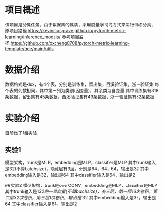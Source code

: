 # 项目概述
该项目是分类任务，由于数据集的性质，采用度量学习的方式来进行训练分类。
原项目路径:https://kevinmusgrave.github.io/pytorch-metric-learning/inference_models/
参考项目路径:https://github.com/xxcheng0708/pytorch-metric-learning-template/tree/main/utils

# 数据介绍
数据格式是xlsx，有4个表，分别是训练集，留出集，西溪验证集，浙一验证集
每个表的列数相同，其中第一列为类别(因变量)，其余类为自变量
其中训练集有318条数据，留出集有45条数据，西溪验证集有49条数据，浙一验证集有52条数据

# 实验介绍
目前做了1组实验
## 实验1
模型架构，trunk是MLP，embedding是MLP，classifier是MLP
其中trunk输入是32(不算batchsize)，隐藏层有3层，分别是64，64，64，输出是32
其中embedding输入是32，输出是64
其中classifier输入是64，输出是2


##实验2
模型架构，trunk是one CONV，embedding是MLP，classifier是MLP
其中trunk输入是1*32的一维向量(不算batchsize)，有三层，第一层16次卷积，第二层32次卷积，第三层1次卷积，输出是1*32
其中embedding输入是32，输出是64
其中classifier输入是64，输出是2